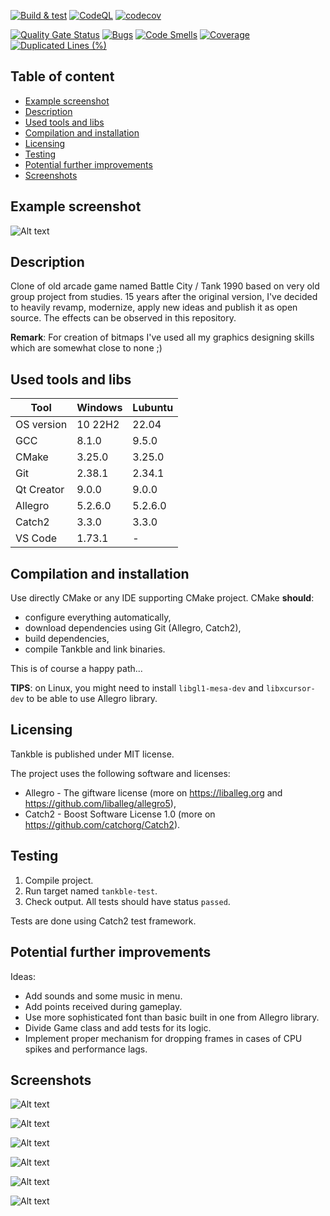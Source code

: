 [![Build & test](https://github.com/przemek83/tankble/actions/workflows/buld-and-test.yml/badge.svg)](https://github.com/przemek83/tankble/actions/workflows/buld-and-test.yml)
[![CodeQL](https://github.com/przemek83/tankble/actions/workflows/codeql.yml/badge.svg)](https://github.com/przemek83/tankble/actions/workflows/codeql.yml)
[![codecov](https://codecov.io/gh/przemek83/tankble/graph/badge.svg?token=86RCNSFA0U)](https://codecov.io/gh/przemek83/tankble)

[![Quality Gate Status](https://sonarcloud.io/api/project_badges/measure?project=przemek83_tankble&metric=alert_status)](https://sonarcloud.io/summary/new_code?id=przemek83_tankble)
[![Bugs](https://sonarcloud.io/api/project_badges/measure?project=przemek83_tankble&metric=bugs)](https://sonarcloud.io/summary/new_code?id=przemek83_tankble)
[![Code Smells](https://sonarcloud.io/api/project_badges/measure?project=przemek83_tankble&metric=code_smells)](https://sonarcloud.io/summary/new_code?id=przemek83_tankble)
[![Coverage](https://sonarcloud.io/api/project_badges/measure?project=przemek83_tankble&metric=coverage)](https://sonarcloud.io/summary/new_code?id=przemek83_tankble)
[![Duplicated Lines (%)](https://sonarcloud.io/api/project_badges/measure?project=przemek83_tankble&metric=duplicated_lines_density)](https://sonarcloud.io/summary/new_code?id=przemek83_tankble)

## Table of content
- [Example screenshot](#example-screenshot)
- [Description](#description)
- [Used tools and libs](#used-tools-and-libs)
- [Compilation and installation](#compilation-and-installation)
- [Licensing](#licensing)
- [Testing](#testing)
- [Potential further improvements](#potential-further-improvements)
- [Screenshots](#screenshots)

## Example screenshot

 ![Alt text](game_firing.png?raw=true "")

## Description
Clone of old arcade game named Battle City / Tank 1990 based on very old group project from studies. 15 years after the original version, I've decided to heavily revamp, modernize, apply new ideas and publish it as open source. The effects can be observed in this repository.

**Remark**: For creation of bitmaps I've used all my graphics designing skills which are somewhat close to none ;)

## Used tools and libs
| Tool |  Windows | Lubuntu |
| --- | --- | --- |
| OS version | 10 22H2 | 22.04 |
| GCC | 8.1.0 | 9.5.0 |
| CMake | 3.25.0 | 3.25.0 |
| Git | 2.38.1 | 2.34.1 |
| Qt Creator | 9.0.0 | 9.0.0 |
| Allegro | 5.2.6.0 | 5.2.6.0 |
| Catch2 | 3.3.0 | 3.3.0 |
| VS Code | 1.73.1 | -|

## Compilation and installation
Use directly CMake or any IDE supporting CMake project. CMake **should**:
- configure everything automatically, 
- download dependencies using Git (Allegro, Catch2), 
- build dependencies, 
- compile Tankble and link binaries.  

This is of course a happy path...

**TIPS**: on Linux, you might need to install `libgl1-mesa-dev` and `libxcursor-dev` to be able to use Allegro library.  

## Licensing
Tankble is published under MIT license. 

The project uses the following software and licenses:
* Allegro - The giftware license (more on https://liballeg.org and https://github.com/liballeg/allegro5),    
* Catch2 - Boost Software License 1.0 (more on https://github.com/catchorg/Catch2).

## Testing
1) Compile project.
2) Run target named `tankble-test`.
3) Check output. All tests should have status `passed`.    

Tests are done using Catch2 test framework.

## Potential further improvements
Ideas:
- Add sounds and some music in menu.
- Add points received during gameplay.
- Use more sophisticated font than basic built in one from Allegro library.
- Divide Game class and add tests for its logic.
- Implement proper mechanism for dropping frames in cases of CPU spikes and performance lags.

## Screenshots
![Alt text](menu_main.png?raw=true "")

![Alt text](game_cruising.png?raw=true "")

![Alt text](game_level_3.png?raw=true "")

![Alt text](game_level_4.png?raw=true "")

![Alt text](menu_screen.png?raw=true "")

![Alt text](menu_levels.png?raw=true "")
